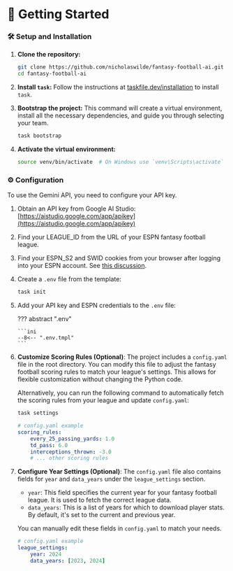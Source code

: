 # :rocket: Getting Started

### :hammer_and_wrench: Setup and Installation

1.  **Clone the repository:**
    ```bash
    git clone https://github.com/nicholaswilde/fantasy-football-ai.git
    cd fantasy-football-ai
    ```

2.  **Install `task`:**
    Follow the instructions at [taskfile.dev/installation](https://taskfile.dev/installation) to install `task`.

3.  **Bootstrap the project:**
    This command will create a virtual environment, install all the necessary dependencies, and guide you through selecting your team.
    ```bash
    task bootstrap
    ```

4.  **Activate the virtual environment:**
    ```bash
    source venv/bin/activate  # On Windows use `venv\Scripts\activate`
    ```

### :gear: Configuration

To use the Gemini API, you need to configure your API key.

1.  Obtain an API key from Google AI Studio: [https://aistudio.google.com/app/apikey](https://aistudio.google.com/app/apikey)

2. Find your LEAGUE_ID from the URL of your ESPN fantasy football league.

3. Find your ESPN_S2 and SWID cookies from your browser after logging into your ESPN account. See [this discussion](https://github.com/cwendt94/espn-api/discussions/141).

4.  Create a `.env` file from the template:
    ```bash
    task init
    ```

5.  Add your API key and ESPN credentials to the `.env` file:

    ??? abstract ".env"

        ```ini
        --8<-- ".env.tmpl"
        ```

6.  **Customize Scoring Rules (Optional)**:
    The project includes a `config.yaml` file in the root directory. You can modify this file to adjust the fantasy football scoring rules to match your league's settings. This allows for flexible customization without changing the Python code.

    Alternatively, you can run the following command to automatically fetch the scoring rules from your league and update `config.yaml`:
    ```bash
    task settings
    ```

    ```yaml
    # config.yaml example
    scoring_rules:
        every_25_passing_yards: 1.0
        td_pass: 6.0
        interceptions_thrown: -3.0
        # ... other scoring rules
    ```

7.  **Configure Year Settings (Optional)**:
    The `config.yaml` file also contains fields for `year` and `data_years` under the `league_settings` section.

    *   `year`: This field specifies the current year for your fantasy football league. It is used to fetch the correct league data.
    *   `data_years`: This is a list of years for which to download player stats. By default, it's set to the current and previous year.

    You can manually edit these fields in `config.yaml` to match your needs.

    ```yaml
    # config.yaml example
    league_settings:
        year: 2024
        data_years: [2023, 2024]
    ```
